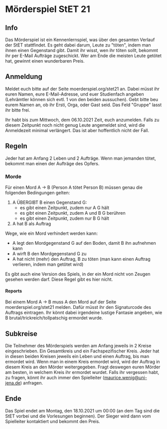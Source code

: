 # Mörderspiel StET 21

## Info

Das Mörderspiel ist ein Kennenlernspiel, was über den gesamten Verlauf der StET stattfindet.
Es geht dabei darum, Leute zu "töten", indem man ihnen einen Gegenstand gibt.
Damit ihr wisst, wen ihr töten sollt, bekommt ihr per E-Mail Aufträge zugeschickt.
Wer am Ende die meisten Leute getötet hat, gewinnt einen wunderbaren Preis.

## Anmeldung

Meldet euch bitte auf der Seite moerderspiel.org/stet21 an.
Dabei müsst ihr euren Namen, eure E-Mail-Adresse, und euer Studienfach angeben (Lehrämtler können sich evtl. 1 von den beiden aussuchen).
Gebt bitte beu eurem Namen an, ob ihr Ersti, Orga, oder Gast seid.
Das Feld "Gruppe" lasst ihr bitte frei.

Ihr habt bis zum Mittwoch, dem 06.10.2021 Zeit, euch anzumelden.
Falls zu diesem Zeitpunkt noch nicht genug Leute angemeldet sind, wird die Anmeldezeit minimal verlängert. Das ist aber hoffentlich nicht der Fall.

## Regeln

Jeder hat am Anfang 2 Leben und 2 Aufträge.
Wenn man jemanden tötet, bekommt man einen der Aufträge des Opfers.

### Morde

Für einen Mord A -> B (Person A tötet Person B) müssen genau die folgenden Bedingungen gelten:

1. A ÜBERGIBT B einen Gegenstand G:
    - es gibt einen Zeitpunkt, zudem nur A G hält
    - es gibt einen Zeitpunkt, zudem A und B G berühren
    - es gibt einen Zeitpunkt, zudem nur B G hält
2. A hat B als Auftrag

Wege, wie ein Mord verhindert werden kann:

- A legt den Mordgegenstand G auf den Boden, damit B ihn aufnehmen kann
- A wirft B den Mordgegenstand G zu
- A hat nicht (mehr) den Auftrag, B zu töten (man kann einen Auftrag verlieren, indem man getötet wird)

Es gibt auch eine Version des Spiels, in der ein Mord nicht von Zeugen gesehen werden darf. Diese Regel gibt es hier nicht.

#### Reports

Bei einem Mord A -> B muss A den Mord auf der Seite moerderspiel.org/stet21 melden. Dafür müsst ihr den Signaturcode des Auftrags eintragen.
Ihr könnt dabei irgendeine lustige Fantasie angeben, wie B brutal/trickreich/tollpatschig ermordet wurde.

## Subkreise

Die Teilnehmer des Mörderspiels werden am Anfang jeweils in 2 Kreise eingeschrieben. Ein Gesamtkreis und ein Fachspezifischer Kreis.
Jeder hat in diesen beiden Kreisen jeweils ein Leben und einen Auftrag, bis man ermordet wird.
Wenn man in einem Kreis ermordet wird, wird der Auftrag in diesem Kreis an den Mörder weitergegeben.
Fragt deswegen euren Mörder am besten, in welchem Kreis ihr ermordet wurdet.
Falls ihr vergessen habt, zu fragen, könnt ihr auch immer den Spielleiter (maurice.wenig@uni-jena.de) anfragen.

## Ende

Das Spiel endet am Montag, den 18.10.2021 um 00:00 (an dem Tag sind die StET vorbei und die Vorlesungen beginnen).
Der Sieger wird dann vom Spielleiter kontaktiert und bekommt den Preis.

